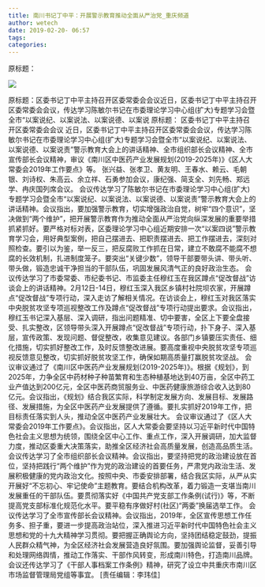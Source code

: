 ```yaml
---
title: 南川书记丁中平：开展警示教育推动全面从严治党_重庆频道
author: wetech
date: 2019-02-20- 06:57
tags: 
categories: 
---
```

原标题：
<!-- more -->
                
<img align="center" border="0" src="http://p2.ifengimg.com/a/2016/0810/204c433878d5cf9size1_w16_h16.png" />
                
            
原标题：区委书记丁中平主持召开区委常委会会议近日，区委书记丁中平主持召开区委常委会会议，传达学习陈敏尔书记在市委理论学习中心组(扩大)专题学习会暨全市“以案说纪、以案说法、以案说德、以案说
原标题：
区委书记丁中平主持召开区委常委会会议
近日，区委书记丁中平主持召开区委常委会会议，传达学习陈敏尔书记在市委理论学习中心组(扩大)专题学习会暨全市“以案说纪、以案说法、以案说德、以案说责”警示教育大会上的讲话精神、全市组织部长会议精神、全市宣传部长会议精神，审议《南川区中医药产业发展规划(2019-2025年)》《区人大常委会2019年工作要点》等。
张兴益、张孝卫、黄友明、王春水、赖云、毛朝银、刘诗权、朱高云、余立祥、石勇参加会议，康纪强、简支全、刘先畅、郑远学、冉庆国列席会议。
会议传达学习了陈敏尔书记在市委理论学习中心组(扩大)专题学习会暨全市“以案说纪、以案说法、以案说德、以案说责”警示教育大会上的讲话精神。会议指出，要加强警示教育，切实增强政治自觉，树牢“四个意识”，坚决做到“两个维护”，把开展警示教育作为推动全面从严治党向纵深发展的重要举措抓紧抓好。要严格对标对表，区委理论学习中心组近期安排一次“以案四说”警示教育学习会，用好典型案例，把自己摆进去、把职责摆进去、把工作摆进去，深刻对照检查。要引以为鉴，举一反三，把反腐败工作抓在日常，建立不敢腐不能腐不想腐的长效机制，扎进制度笼子。要突出“关键少数”，领导干部要带头讲、带头听、带头做，锻造忠诚干净担当的干部队伍，巩固发展风清气正的良好政治生态。
会议传达学习了市委常委、市纪委书记、市监委主任穆红玉在我区蹲点“促改督战”访谈会上的讲话精神。2月12日-14日，穆红玉深入我区乡镇村社院坝农家，开展蹲点“促改督战”专项行动，深入走访了解相关情况。在访谈会上，穆红玉对我区落实中央脱贫攻坚专项巡视整改工作及蹲点“促改督战”专项行动提出要求。会议指出，穆红玉书记深入基层、深入调研，指出问题精准、切中要害，全区上下要全盘接受、扎实整改，区领导带头深入开展蹲点“促改督战”专项行动，扑下身子、深入基层，宣传政策、发现问题、督促整改，收集意见建议。各部门乡镇要压实责任、细化措施，切实抓好整改工作，及时反馈整改进展。要高度重视中央脱贫攻坚专项巡视反馈意见整改，切实抓好脱贫攻坚工作，确保如期高质量打赢脱贫攻坚战。
会议审议通过了《南川区中医药产业发展规划(2019-2025年)》。根据《规划》，到2025年，力争全区中药材种子种苗繁育和生态种植基地达到40万亩，全区中药工业产值达到200亿元，全区中医药商贸服务业、中医药健康旅游综合收入达到80亿元。会议指出，《规划》结合我区实际，科学制定发展方向、发展目标、发展路径、发展措施，为全区中医药产业发展提供了遵循。要扎实抓好2019年工作，把目标责任落实到人头，推动全区中医药产业发展壮大。
会议审议通过了《区人大常委会2019年工作要点》。会议指出，区人大常委会要坚持以习近平新时代中国特色社会主义思想为统领，围绕全区中心工作、重点工作，深入开展调研，加大监督力度，推动区委重大决策落实，助推全区经济社会高质量发展，创造高品质生活。
会议传达学习了全市组织部长会议精神。会议指出，要坚持把党的政治建设放在首位，坚持把践行“两个维护”作为党的政治建设的首要任务，严肃党内政治生活、发展积极健康的党内政治文化。按照中央、市委安排部署，结合我区实际，从严从实开展好“不忘初心、牢记使命”主题教育。要结合机构改革，着力锻造一支堪当南川发展重任的干部队伍。要贯彻落实好《中国共产党支部工作条例(试行)》等，不断提高党支部标准化规范化水平。要平稳有序做好村(社区)“两委”换届选举工作。
会议传达学习了全市宣传部长会议精神。会议指出，2019年，全区宣传思想工作任务多、担子重，要进一步提高政治站位，深入推进习近平新时代中国特色社会主义思想和党的十九大精神学习贯彻。要把握正确舆论方向，坚持团结稳定鼓劲，提振人民群众精气神，为全区经济社会发展营造良好氛围。要加强舆论监督，妥善引导和处理网络舆情，推动工作落实、干部作风转变，形成南川特色，打造南川品牌。
会议还传达学习了《干部人事档案工作条例》精神，研究了设立中共重庆市南川区市场监督管理局党组等事宜。
[责任编辑：李玮佳]
            
